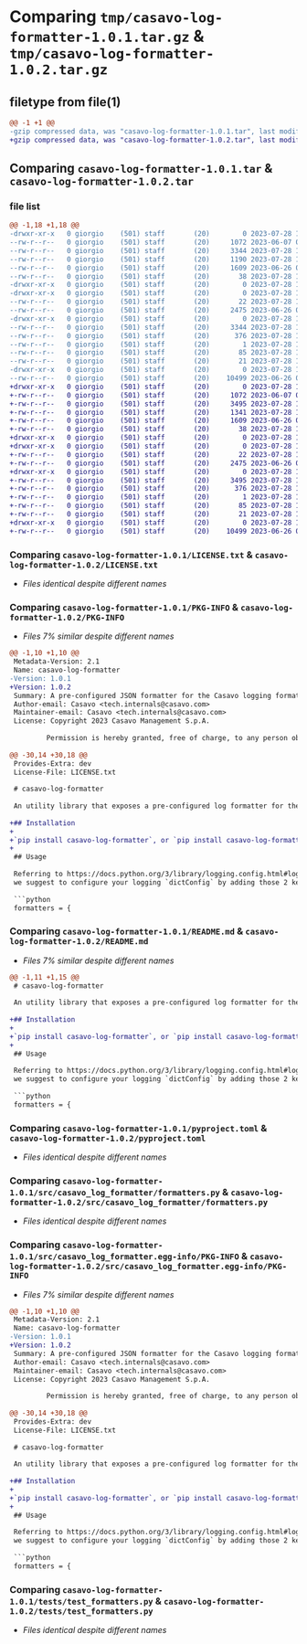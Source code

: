 # Comparing `tmp/casavo-log-formatter-1.0.1.tar.gz` & `tmp/casavo-log-formatter-1.0.2.tar.gz`

## filetype from file(1)

```diff
@@ -1 +1 @@
-gzip compressed data, was "casavo-log-formatter-1.0.1.tar", last modified: Fri Jul 28 15:20:02 2023, max compression
+gzip compressed data, was "casavo-log-formatter-1.0.2.tar", last modified: Fri Jul 28 15:26:18 2023, max compression
```

## Comparing `casavo-log-formatter-1.0.1.tar` & `casavo-log-formatter-1.0.2.tar`

### file list

```diff
@@ -1,18 +1,18 @@
-drwxr-xr-x   0 giorgio    (501) staff       (20)        0 2023-07-28 15:20:02.345241 casavo-log-formatter-1.0.1/
--rw-r--r--   0 giorgio    (501) staff       (20)     1072 2023-06-07 08:54:51.000000 casavo-log-formatter-1.0.1/LICENSE.txt
--rw-r--r--   0 giorgio    (501) staff       (20)     3344 2023-07-28 15:20:02.345097 casavo-log-formatter-1.0.1/PKG-INFO
--rw-r--r--   0 giorgio    (501) staff       (20)     1190 2023-07-28 15:19:38.000000 casavo-log-formatter-1.0.1/README.md
--rw-r--r--   0 giorgio    (501) staff       (20)     1609 2023-06-26 06:28:55.000000 casavo-log-formatter-1.0.1/pyproject.toml
--rw-r--r--   0 giorgio    (501) staff       (20)       38 2023-07-28 15:20:02.345277 casavo-log-formatter-1.0.1/setup.cfg
-drwxr-xr-x   0 giorgio    (501) staff       (20)        0 2023-07-28 15:20:02.343342 casavo-log-formatter-1.0.1/src/
-drwxr-xr-x   0 giorgio    (501) staff       (20)        0 2023-07-28 15:20:02.343995 casavo-log-formatter-1.0.1/src/casavo_log_formatter/
--rw-r--r--   0 giorgio    (501) staff       (20)       22 2023-07-28 15:19:51.000000 casavo-log-formatter-1.0.1/src/casavo_log_formatter/__init__.py
--rw-r--r--   0 giorgio    (501) staff       (20)     2475 2023-06-26 06:33:20.000000 casavo-log-formatter-1.0.1/src/casavo_log_formatter/formatters.py
-drwxr-xr-x   0 giorgio    (501) staff       (20)        0 2023-07-28 15:20:02.344732 casavo-log-formatter-1.0.1/src/casavo_log_formatter.egg-info/
--rw-r--r--   0 giorgio    (501) staff       (20)     3344 2023-07-28 15:20:02.000000 casavo-log-formatter-1.0.1/src/casavo_log_formatter.egg-info/PKG-INFO
--rw-r--r--   0 giorgio    (501) staff       (20)      376 2023-07-28 15:20:02.000000 casavo-log-formatter-1.0.1/src/casavo_log_formatter.egg-info/SOURCES.txt
--rw-r--r--   0 giorgio    (501) staff       (20)        1 2023-07-28 15:20:02.000000 casavo-log-formatter-1.0.1/src/casavo_log_formatter.egg-info/dependency_links.txt
--rw-r--r--   0 giorgio    (501) staff       (20)       85 2023-07-28 15:20:02.000000 casavo-log-formatter-1.0.1/src/casavo_log_formatter.egg-info/requires.txt
--rw-r--r--   0 giorgio    (501) staff       (20)       21 2023-07-28 15:20:02.000000 casavo-log-formatter-1.0.1/src/casavo_log_formatter.egg-info/top_level.txt
-drwxr-xr-x   0 giorgio    (501) staff       (20)        0 2023-07-28 15:20:02.344875 casavo-log-formatter-1.0.1/tests/
--rw-r--r--   0 giorgio    (501) staff       (20)    10499 2023-06-26 06:39:39.000000 casavo-log-formatter-1.0.1/tests/test_formatters.py
+drwxr-xr-x   0 giorgio    (501) staff       (20)        0 2023-07-28 15:26:18.873948 casavo-log-formatter-1.0.2/
+-rw-r--r--   0 giorgio    (501) staff       (20)     1072 2023-06-07 08:54:51.000000 casavo-log-formatter-1.0.2/LICENSE.txt
+-rw-r--r--   0 giorgio    (501) staff       (20)     3495 2023-07-28 15:26:18.873821 casavo-log-formatter-1.0.2/PKG-INFO
+-rw-r--r--   0 giorgio    (501) staff       (20)     1341 2023-07-28 15:25:37.000000 casavo-log-formatter-1.0.2/README.md
+-rw-r--r--   0 giorgio    (501) staff       (20)     1609 2023-06-26 06:28:55.000000 casavo-log-formatter-1.0.2/pyproject.toml
+-rw-r--r--   0 giorgio    (501) staff       (20)       38 2023-07-28 15:26:18.873979 casavo-log-formatter-1.0.2/setup.cfg
+drwxr-xr-x   0 giorgio    (501) staff       (20)        0 2023-07-28 15:26:18.872320 casavo-log-formatter-1.0.2/src/
+drwxr-xr-x   0 giorgio    (501) staff       (20)        0 2023-07-28 15:26:18.872940 casavo-log-formatter-1.0.2/src/casavo_log_formatter/
+-rw-r--r--   0 giorgio    (501) staff       (20)       22 2023-07-28 15:23:47.000000 casavo-log-formatter-1.0.2/src/casavo_log_formatter/__init__.py
+-rw-r--r--   0 giorgio    (501) staff       (20)     2475 2023-06-26 06:33:20.000000 casavo-log-formatter-1.0.2/src/casavo_log_formatter/formatters.py
+drwxr-xr-x   0 giorgio    (501) staff       (20)        0 2023-07-28 15:26:18.873520 casavo-log-formatter-1.0.2/src/casavo_log_formatter.egg-info/
+-rw-r--r--   0 giorgio    (501) staff       (20)     3495 2023-07-28 15:26:18.000000 casavo-log-formatter-1.0.2/src/casavo_log_formatter.egg-info/PKG-INFO
+-rw-r--r--   0 giorgio    (501) staff       (20)      376 2023-07-28 15:26:18.000000 casavo-log-formatter-1.0.2/src/casavo_log_formatter.egg-info/SOURCES.txt
+-rw-r--r--   0 giorgio    (501) staff       (20)        1 2023-07-28 15:26:18.000000 casavo-log-formatter-1.0.2/src/casavo_log_formatter.egg-info/dependency_links.txt
+-rw-r--r--   0 giorgio    (501) staff       (20)       85 2023-07-28 15:26:18.000000 casavo-log-formatter-1.0.2/src/casavo_log_formatter.egg-info/requires.txt
+-rw-r--r--   0 giorgio    (501) staff       (20)       21 2023-07-28 15:26:18.000000 casavo-log-formatter-1.0.2/src/casavo_log_formatter.egg-info/top_level.txt
+drwxr-xr-x   0 giorgio    (501) staff       (20)        0 2023-07-28 15:26:18.873651 casavo-log-formatter-1.0.2/tests/
+-rw-r--r--   0 giorgio    (501) staff       (20)    10499 2023-06-26 06:39:39.000000 casavo-log-formatter-1.0.2/tests/test_formatters.py
```

### Comparing `casavo-log-formatter-1.0.1/LICENSE.txt` & `casavo-log-formatter-1.0.2/LICENSE.txt`

 * *Files identical despite different names*

### Comparing `casavo-log-formatter-1.0.1/PKG-INFO` & `casavo-log-formatter-1.0.2/PKG-INFO`

 * *Files 7% similar despite different names*

```diff
@@ -1,10 +1,10 @@
 Metadata-Version: 2.1
 Name: casavo-log-formatter
-Version: 1.0.1
+Version: 1.0.2
 Summary: A pre-configured JSON formatter for the Casavo logging format
 Author-email: Casavo <tech.internals@casavo.com>
 Maintainer-email: Casavo <tech.internals@casavo.com>
 License: Copyright 2023 Casavo Management S.p.A.
         
         Permission is hereby granted, free of charge, to any person obtaining a copy of this software and associated documentation files (the “Software”), to deal in the Software without restriction, including without limitation the rights to use, copy, modify, merge, publish, distribute, sublicense, and/or sell copies of the Software, and to permit persons to whom the Software is furnished to do so, subject to the following conditions:
         
@@ -30,14 +30,18 @@
 Provides-Extra: dev
 License-File: LICENSE.txt
 
 # casavo-log-formatter
 
 An utility library that exposes a pre-configured log formatter for the Casavo JSON logging format.
 
+## Installation
+
+`pip install casavo-log-formatter`, or `pip install casavo-log-formatter[orjson]` if you prefer using `orjson` as a json serializer.
+
 ## Usage
 
 Referring to https://docs.python.org/3/library/logging.config.html#logging-config-dictschema,
 we suggest to configure your logging `dictConfig` by adding those 2 keys:
 
 ```python
 formatters = {
```

### Comparing `casavo-log-formatter-1.0.1/README.md` & `casavo-log-formatter-1.0.2/README.md`

 * *Files 7% similar despite different names*

```diff
@@ -1,11 +1,15 @@
 # casavo-log-formatter
 
 An utility library that exposes a pre-configured log formatter for the Casavo JSON logging format.
 
+## Installation
+
+`pip install casavo-log-formatter`, or `pip install casavo-log-formatter[orjson]` if you prefer using `orjson` as a json serializer.
+
 ## Usage
 
 Referring to https://docs.python.org/3/library/logging.config.html#logging-config-dictschema,
 we suggest to configure your logging `dictConfig` by adding those 2 keys:
 
 ```python
 formatters = {
```

### Comparing `casavo-log-formatter-1.0.1/pyproject.toml` & `casavo-log-formatter-1.0.2/pyproject.toml`

 * *Files identical despite different names*

### Comparing `casavo-log-formatter-1.0.1/src/casavo_log_formatter/formatters.py` & `casavo-log-formatter-1.0.2/src/casavo_log_formatter/formatters.py`

 * *Files identical despite different names*

### Comparing `casavo-log-formatter-1.0.1/src/casavo_log_formatter.egg-info/PKG-INFO` & `casavo-log-formatter-1.0.2/src/casavo_log_formatter.egg-info/PKG-INFO`

 * *Files 7% similar despite different names*

```diff
@@ -1,10 +1,10 @@
 Metadata-Version: 2.1
 Name: casavo-log-formatter
-Version: 1.0.1
+Version: 1.0.2
 Summary: A pre-configured JSON formatter for the Casavo logging format
 Author-email: Casavo <tech.internals@casavo.com>
 Maintainer-email: Casavo <tech.internals@casavo.com>
 License: Copyright 2023 Casavo Management S.p.A.
         
         Permission is hereby granted, free of charge, to any person obtaining a copy of this software and associated documentation files (the “Software”), to deal in the Software without restriction, including without limitation the rights to use, copy, modify, merge, publish, distribute, sublicense, and/or sell copies of the Software, and to permit persons to whom the Software is furnished to do so, subject to the following conditions:
         
@@ -30,14 +30,18 @@
 Provides-Extra: dev
 License-File: LICENSE.txt
 
 # casavo-log-formatter
 
 An utility library that exposes a pre-configured log formatter for the Casavo JSON logging format.
 
+## Installation
+
+`pip install casavo-log-formatter`, or `pip install casavo-log-formatter[orjson]` if you prefer using `orjson` as a json serializer.
+
 ## Usage
 
 Referring to https://docs.python.org/3/library/logging.config.html#logging-config-dictschema,
 we suggest to configure your logging `dictConfig` by adding those 2 keys:
 
 ```python
 formatters = {
```

### Comparing `casavo-log-formatter-1.0.1/tests/test_formatters.py` & `casavo-log-formatter-1.0.2/tests/test_formatters.py`

 * *Files identical despite different names*

